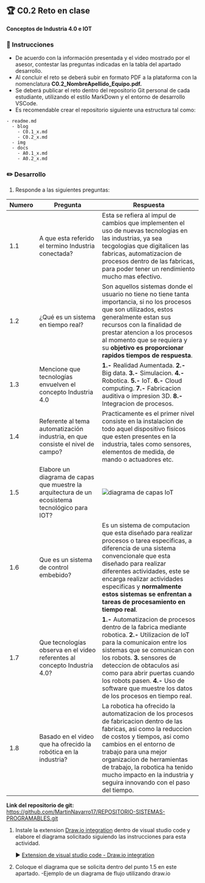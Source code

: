 ## :trophy: C0.2 Reto en clase

**Conceptos de Industria 4.0 e IOT**

### :blue_book: Instrucciones

- De acuerdo con la información presentada y el video mostrado por el asesor, contestar las preguntas indicadas en la tabla del apartado desarrollo.
- Al concluir el reto se deberá subir en formato PDF a la plataforma con la nomenclatura **C0.2_NombreApellido_Equipo.pdf.**
- Se deberá publicar el reto dentro del repositorio Git personal de cada estudiante, utilizando el estilo MarkDown y el entorno de desarrollo VSCode.
- Es recomendable crear el repositorio siguiente una estructura tal como:
```
- readme.md
  - blog
    - C0.1_x.md
    - C0.2_x.md
  - img
  - docs
    - A0.1_x.md
    - A0.2_x.md
```
  
### :pencil2: Desarrollo

1. Responde a las siguientes preguntas:

| Numero | Pregunta                                            | Respuesta  |
| ------ | --------------------------------------------------- | ---------  |
| 1.1      | A que esta referido el termino Industria conectada? |  Esta se refiera al impul  de cambios que implementen el uso de nuevas tecnologias en las industrias, ya sea tecgologias que digitalicen las fabricas, automatizacion de procesos dentro de las fabricas, para poder tener un rendimiento mucho mas efectivo.       |
| 1.2      | ¿Qué es un sistema en tiempo real?                  |Son aquellos sistemas donde el usuario no tiene no tiene tanta importancia, si no los procesos que son utilizados, estos generalmente estan sus recursos con la finalidad de prestar atencion a los procesos al momento que se requiera y su **objetivo es proporcionar rapidos tiempos de respuesta**. |
| 1.3      | Mencione que tecnologías envuelven el concepto Industria 4.0    | **1.-** Realidad Aumentada. **2.-** Big data. **3.-** Simulacion. **4.-** Robotica. **5.-** IoT. **6.-** Cloud computing. **7.-** Fabricacion auditiva o impresion 3D. **8.-** Integracion de procesos.       |
| 1.4      | Referente al tema automatización industria, en que consiste el nivel de campo?                        |Practicamente es el primer nivel consiste en la instalacion de todo aquel  dispositivo fisicos que esten presentes en la industria, tales como sensores, elementos de medida, de mando o actuadores etc.       |
| 1.5      | Elabore un diagrama de capas que muestre la arquitectura de un ecosistema tecnológico para IOT?                       |       ![diagrama de capas IoT](https://raw.githubusercontent.com/MartinNavarro17/REPOSITORIO-SISTEMAS-PROGRAMABLES/master/blog/1.5.drawio.png?token=AQ76MT7K44ZRWVUZQ7D3RH27M7ZUG)     |
| 1.6      | Que es un sistema de control embebido?         |Es un sistema de computacion que esta diseñado para realizar procesos o tarea especificas, a diferencia de una sistema convencionale que esta diseñado para realizar diferentes actividades, este se encarga realizar actividades especificas y **normalmente estos sistemas se enfrentan a tareas de procesamiento en tiempo real**.    |
| 1.7      | Que tecnologías observa en el video referentes al concepto Industria 4.0?         |**1.-** Automatizacion de procesos dentro de la fabrica mediante robotica. **2.-** Utilizacion de IoT para la comunicaion entre los sistemas que se comunican con los robots. **3.** sensores de deteccion de obtaculos asi como para abrir puertas cuando los robots pasen.    **4.-** Uso de software que muestre los datos de los procesos en tiempo real.   |
| 1.8      | Basado en el video que ha ofrecido la robótica en la industria?        |La robotica ha ofrecido la automatizacion de los procesos de fabricacion dentro de las fabricas, asi como la reduccion de costos y tiempos, asi como cambios en el entorno de trabajo para una mejor organizacion de herramientas de trabajo, la robotica ha tenido mucho impacto en la industria y seguira innovando con el paso del tiempo. |
**Link del repositorio de git:** https://github.com/MartinNavarro17/REPOSITORIO-SISTEMAS-PROGRAMABLES.git

1. Instale la extension [Draw.io integration](https://marketplace.visualstudio.com/items?itemName=hediet.vscode-drawio) dentro de visual studio code y elabore el diagrama solicitado siguiendo las instrucciones para esta actividad.

    :arrow_forward: [Extension de visual studio code - Draw.io integration](https://www.youtube.com/watch?v=Y47ZlxoDWNI)

2. Coloque el diagrama que se solicita dentro del punto 1.5 en este apartado.
   -Ejemplo de un diagrama de flujo utilizando draw.io
